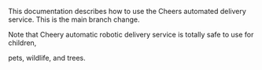 This documentation describes how to use the Cheers automated
delivery service. This is the main branch change.

Note that Cheery automatic robotic delivery service is totally safe to use for children,

pets, wildlife, and trees.
